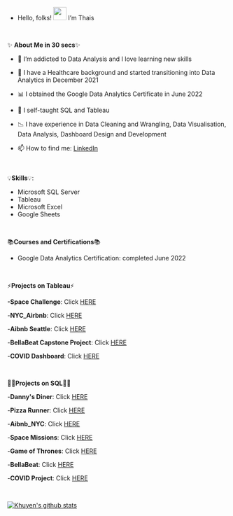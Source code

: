

-  Hello, folks! <img src="https://raw.githubusercontent.com/MartinHeinz/MartinHeinz/master/wave.gif" width="30px"> I’m Thais 

<p>&nbsp;</p>

✨ **About Me in 30 secs**✨

- 👀 I’m addicted to Data Analysis and I love learning new skills
- 💉 I have a Healthcare background and started transitioning into Data Analytics in December 2021
- 📊 I obtained the Google Data Analytics Certificate in June 2022
- 🌱 I self-taught SQL and Tableau
- 📉 I have experience in Data Cleaning and Wrangling, Data Visualisation, Data Analysis, Dashboard Design and Development


- 📫 How to find me: [LinkedIn](https://www.linkedin.com/in/thaiscooke/)

 
 
<p>&nbsp;</p>
 
 💡**Skills**💡:
 
- Microsoft SQL Server
- Tableau
- Microsoft Excel
- Google Sheets


 <p>&nbsp;</p>


 📚**Courses and Certifications**📚
 
 - Google Data Analytics Certification: completed June 2022
 
 
 
<p>&nbsp;</p>
 
 ⚡**Projects on Tableau**⚡
 
 **-Space Challenge**: Click [HERE](https://public.tableau.com/app/profile/thais.cooke/viz/SpaceMissions_16605611230430/Dashboard1)
 
 -**NYC_Airbnb**: Click [HERE](https://public.tableau.com/app/profile/thais.cooke/viz/NYC_airbnb_16590391722840/Story1)
 
 -**Aibnb Seattle**: Click [HERE](https://public.tableau.com/app/profile/thais.cooke/viz/AirbnbSeattle_16587973599060/Dashboard1)
 
 -**BellaBeat Capstone Project**: Click [HERE](https://public.tableau.com/app/profile/thais.cooke/viz/BellaBeat_Capstone_Project/BellabeatFitnessAnalysis)
 
 -**COVID Dashboard**: Click [HERE](https://public.tableau.com/app/profile/thais.cooke/viz/CovidDashboardProject_16450981925780/Dashboard1)
 
 <p>&nbsp;</p>
 
 
 👩‍💻**Projects on SQL**👩‍💻

-**Danny's Diner**: Click [HERE](https://github.com/ThaisCooke/DannysDiner)

-**Pizza Runner**: Click [HERE](https://github.com/ThaisCooke/pizza_runner)

-**Aibnb_NYC**: Click [HERE](https://github.com/ThaisCooke/NYC_airbnb)

-**Space Missions**: Click [HERE](https://github.com/ThaisCooke/Space_missions)

-**Game of Thrones**: Click [HERE](https://github.com/ThaisCooke/GOT)

-**BellaBeat**: Click [HERE](https://github.com/ThaisCooke/Bellabeat)

-**COVID Project**: Click [HERE](https://github.com/ThaisCooke/COVIDProject)




 <p>&nbsp;</p>
 
[![Khuyen's github stats](https://github-readme-stats.vercel.app/api?username=thaiscooke&count_private=true&show_icons=true&theme=radical&hide_rank=false)](https://github.com/anuraghazra/github-readme-stats)





<!---
ThaisCooke/ThaisCooke is a ✨ special ✨ repository because its `README.md` (this file) appears on your GitHub profile.
You can click the Preview link to take a look at your changes.
--->


